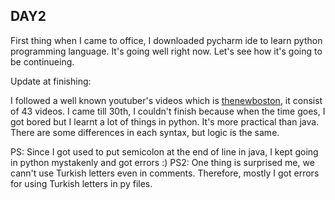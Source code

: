 ## **DAY2**

First thing when I came to office, I downloaded pycharm ide to learn python programming language. It's going well right now. Let's see 
how it's going to be continueing.

Update at finishing:

I followed a well known youtuber's videos which is [thenewboston](https://www.youtube.com/playlist?list=PLEA1FEF17E1E5C0DA), it consist of 43 videos. I came till 30th, I couldn't finish because when the time goes, I got bored but I learnt a lot of things in python. It's more practical than java. There are some differences in each syntax, but logic is the same.

PS: Since I got used to put semicolon at the end of line in java, I kept going in python mystakenly and got errors :)
PS2: One thing is surprised me, we cann't use Turkish letters even in comments. Therefore, mostly I got errors for using Turkish letters in py files.
